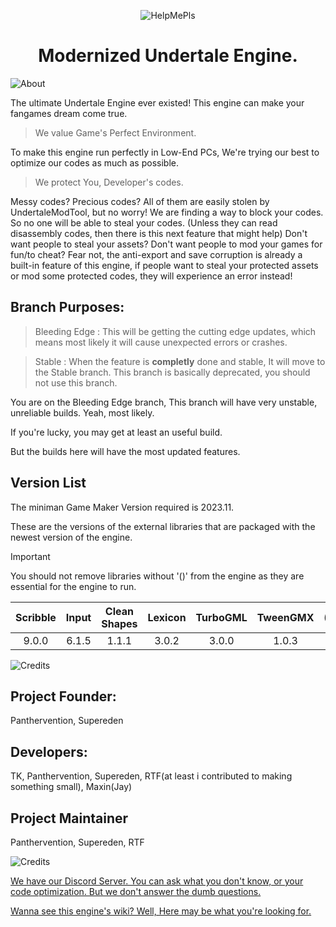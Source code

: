 <p align="center">
  <img src="https://cdn.discordapp.com/attachments/970670035569897472/1243556601294753853/newlogo.png?ex=6651e7d5&is=66509655&hm=4fdffb682429a51cf327d3b6a71287ba89b09fb7d6d6f3073c57f0bb78478599&" alt="HelpMePls">
</p>
<h1 align="center">Modernized Undertale Engine.</h1>
<p align="center">
</p>

![About](https://user-images.githubusercontent.com/83257329/226114468-3823b116-01ae-4941-be38-c6683bd428ea.png)

The ultimate Undertale Engine ever existed! This engine can make your fangames dream come true.

> We value Game's Perfect Environment.

To make this engine run perfectly in Low-End PCs, We're trying our best to optimize our codes as much as possible.

> We protect You, Developer's codes.

Messy codes? Precious codes? All of them are easily stolen by UndertaleModTool, but no worry!
We are finding a way to block your codes. So no one will be able to steal your codes. (Unless they can read disassembly codes, then there is this next feature that might help)
Don't want people to steal your assets? Don't want people to mod your games for fun/to cheat?
Fear not, the anti-export and save corruption is already a built-in feature of this engine, if people want to steal your protected assets or mod some protected codes, they will experience an error instead!

## Branch Purposes:

> Bleeding Edge : This will be getting the cutting edge updates, which means most likely it will cause unexpected errors or crashes.

> Stable : When the feature is **completly** done and stable, It will move to the Stable branch. This branch is basically deprecated, you should not use this branch.

You are on the Bleeding Edge branch, This branch will have very unstable, unreliable builds. Yeah, most likely.

If you're lucky, you may get at least an useful build.

But the builds here will have the most updated features.

 ## Version List

The miniman Game Maker Version required is 2023.11.

These are the versions of the external libraries that are packaged with the newest version of the engine.

> [!IMPORTANT]
> You should not remove libraries without '()' from the engine as they are essential for the engine to run.

| Scribble | Input | Clean Shapes | Lexicon | TurboGML | TweenGMX | (Kawase) |
| :---: | :---: | :---: | :---: | :---: | :---: | :--: |
| 9.0.0 | 6.1.5 | 1.1.1 | 3.0.2 | 3.0.0 | 1.0.3 | 2.0.1 |

![Credits](https://user-images.githubusercontent.com/83257329/226114492-749f7f25-9780-4a28-80b2-1bb4bad86e22.png)

## Project Founder:
Panthervention, Supereden

## Developers:
TK, Panthervention, Supereden, RTF(at least i contributed to making something small), Maxin(Jay)

## Project Maintainer
Panthervention, Supereden, RTF

![Credits](https://user-images.githubusercontent.com/83257329/226114582-7fd89d9b-9735-4c2a-9440-4f7df160ff26.png)

[We have our Discord Server. You can ask what you don't know, or your code optimization. But we don't answer the dumb questions.](https://discord.gg/X8N5jkbeZs)

[Wanna see this engine's wiki? Well, Here may be what you're looking for.](https://github.com/RTFTR/Coalition-Engine/wiki)
